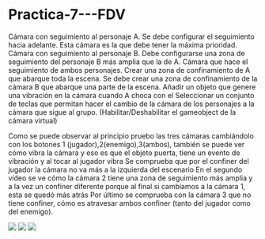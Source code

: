 # Practica-7---FDV
Cámara con seguimiento al personaje A. Se debe configurar el seguimiento hacia adelante. Esta cámara es la que debe tener la máxima prioridad.
Cámara con seguimiento al personaje B. Debe configurarse una zona de seguimiento del personaje B más amplia que la de A.
Cámara que hace el seguimiento de ambos personajes.
Crear una zona de confinamiento de A que abarque toda la escena.
Se debe crear una zona de confinamiento de la cámara B que abarque una parte de la escena.
Añadir un objeto que genere una vibración en la cámara cuando A choca con el
Seleccionar un conjunto de teclas que permitan hacer el cambio de la cámara de los personajes a la cámara que sigue al grupo. (Habilitar/Deshabilitar el gameobject de la cámara virtual)


Como se puede observar al principio pruebo las tres cámaras cambiándolo con los botones 1 (jugador),2(enemigo),3(ambos), también se puede ver cómo vibra la cámara y eso es que el objeto puerta, tiene un evento de vibración y al tocar al jugador vibra
Se comprueba que por el confiner del jugador la cámara no va más a la izquierda del escenario
En el segundo vídeo se ve cómo la cámara 2 tiene una zona de seguimiento más amplia y a la vez un confiner diferente porque al final si cambiamos a la cámara 1, esta se quedó más atrás
Por último se comprueba con la cámara 3 que no tiene confiner, cómo es atravesar ambos confiner (tanto del jugador como del enemigo).

![](https://github.com/alu0100888157/Practica-7---FDV/blob/master/Assets/VIDEOS/practica%207-1-%2505d.gif)
![](https://github.com/alu0100888157/Practica-7---FDV/blob/master/Assets/VIDEOS/practica7-2-%2505d.gif)
![](https://github.com/alu0100888157/Practica-7---FDV/blob/master/Assets/VIDEOS/Practica%207-3-%2505d.gif)
